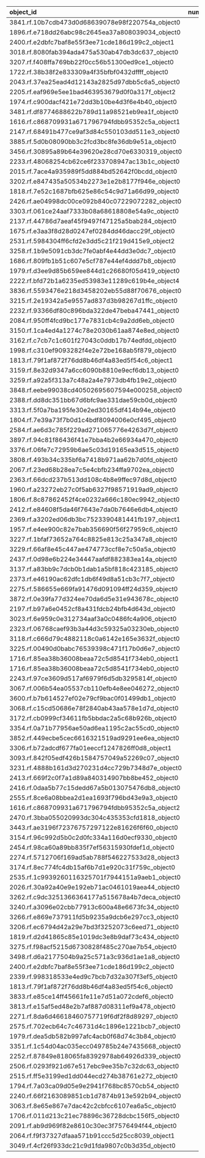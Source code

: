 | object_id                                        |   num_queries |   top1_rate |   top5_rate |   mean_rank |   median_rank |
|:-------------------------------------------------|--------------:|------------:|------------:|------------:|--------------:|
| 3841.rf.10b7cdb473d0d68639078e98f220754a_object0 |             3 |    1        |    1        |     1       |           1   |
| 1896.rf.e718dd26abc98c2645ea37a808039034_object0 |             2 |    1        |    1        |     1       |           1   |
| 2400.rf.e2dbfc7baf8e55f3ee71cde186d199c2_object1 |             2 |    1        |    1        |     1       |           1   |
| 3018.rf.8080fab394ada475a530ab47db3dc637_object0 |             2 |    1        |    1        |     1       |           1   |
| 3207.rf.f408ffa769bb22f0cc56b51300ed9ce1_object0 |             2 |    1        |    1        |     1       |           1   |
| 1722.rf.38b38f2e833309a4f35bfbf0432dffff_object0 |             1 |    1        |    1        |     1       |           1   |
| 2043.rf.37ea25ead4d12143a2825d97dbb5c6a5_object0 |             1 |    1        |    1        |     1       |           1   |
| 2205.rf.eaf969e5ee1bad463953679d0f0a317f_object2 |             1 |    1        |    1        |     1       |           1   |
| 1974.rf.c900dacf421e72dd3b10be4d3f6e4b40_object0 |             1 |    1        |    1        |     1       |           1   |
| 3481.rf.df8774688622b789d11a98521eb9ea1f_object0 |             1 |    1        |    1        |     1       |           1   |
| 1616.rf.c868709931a671796794fdbb95352c5a_object1 |             1 |    1        |    1        |     1       |           1   |
| 2147.rf.68491b477ce9af3d84c550103dd511e3_object0 |             1 |    1        |    1        |     1       |           1   |
| 3885.rf.5d0b08090bb3c2fcd3bc8fe36db9e51a_object0 |             1 |    1        |    1        |     1       |           1   |
| 3456.rf.30895a89b64e39620e28cd70e6330319_object0 |             1 |    1        |    1        |     1       |           1   |
| 2233.rf.48068254cb62ce6f233708947ac13b1c_object0 |             1 |    1        |    1        |     1       |           1   |
| 2015.rf.7ace4a935989f5dd884bd52642f0bcdd_object0 |             1 |    1        |    1        |     1       |           1   |
| 3202.rf.e847435a50534b2273e1e2b8177f946e_object0 |             1 |    1        |    1        |     1       |           1   |
| 1818.rf.7e52c1687bfb625e86c54c9d71a66d99_object0 |             1 |    1        |    1        |     1       |           1   |
| 2426.rf.ae04998dc00ce092b840c07229072282_object0 |             1 |    1        |    1        |     1       |           1   |
| 3303.rf.061ce24aaf7333b08a68618808e54a9c_object0 |             1 |    1        |    1        |     1       |           1   |
| 2137.rf.44786d7aeaf45f9497f47125a5bab284_object0 |             1 |    1        |    1        |     1       |           1   |
| 1675.rf.e3aa3f8d28d0247ef0284dd46dacc29f_object0 |             1 |    1        |    1        |     1       |           1   |
| 2531.rf.5984304ff6cfd2e3dd5c21f219d415e9_object2 |             1 |    1        |    1        |     1       |           1   |
| 3258.rf.1b9e5091cb3dc7fe0abf4e44dd3e0dc7_object0 |             1 |    1        |    1        |     1       |           1   |
| 1686.rf.809fb1b51c607e5cf787e44ef4ddd7b8_object0 |             1 |    1        |    1        |     1       |           1   |
| 1979.rf.d3ee9d85b659ee844d1c26680f05d419_object0 |             1 |    1        |    1        |     1       |           1   |
| 2222.rf.bfd72b1a6235ed53983e11289c619b4e_object4 |             1 |    1        |    1        |     1       |           1   |
| 3836.rf.5593476e218d3458202eb55d88f70676_object0 |             1 |    1        |    1        |     1       |           1   |
| 3215.rf.2e19342a5e9557ad837d3b98267d1ffc_object0 |             1 |    1        |    1        |     1       |           1   |
| 2232.rf.93366df80c896bda322de47beba47441_object0 |             1 |    1        |    1        |     1       |           1   |
| 2084.rf.950ff4fcd9bc177e7831cb4c9a2dd6eb_object0 |             1 |    1        |    1        |     1       |           1   |
| 3150.rf.1ca4ed4a1274c78e2030b61aa874e8ed_object0 |             1 |    1        |    1        |     1       |           1   |
| 3162.rf.c7cb7c1c601f27043c0ddb17b74edfdd_object0 |             1 |    1        |    1        |     1       |           1   |
| 1998.rf.c310ef9093282f4e2e72be168ab5f879_object0 |             1 |    1        |    1        |     1       |           1   |
| 1813.rf.79f1af872f76dd8b46df4a83ed5f54c6_object1 |             1 |    1        |    1        |     1       |           1   |
| 3159.rf.8e32d9347a6cc6090b8810e9ecf6db13_object0 |             1 |    1        |    1        |     1       |           1   |
| 3259.rf.a92a5f313a7c48a2a4e7973db4fb19e2_object0 |             1 |    1        |    1        |     1       |           1   |
| 3848.rf.eebe99038cd40502695607594e000258_object0 |             1 |    1        |    1        |     1       |           1   |
| 2388.rf.dd8dc351bb67d6bfc9ae331dae59cb0d_object0 |             1 |    1        |    1        |     1       |           1   |
| 3313.rf.5f0a7ba195fe30e2ed30165df414b94e_object0 |             1 |    1        |    1        |     1       |           1   |
| 1804.rf.7e39a73f7b0d1c4bdf8094006e0cf495_object0 |             1 |    1        |    1        |     1       |           1   |
| 2584.rf.ae6d3c785f229ad271065776e4263d7f_object0 |             1 |    1        |    1        |     1       |           1   |
| 3897.rf.94c81f86436f41e7bba4b2e66934a470_object0 |             1 |    1        |    1        |     1       |           1   |
| 3376.rf.06fe7c72959b6ae5c03d19165ea3d515_object0 |             1 |    1        |    1        |     1       |           1   |
| 3808.rf.493b34c335bf6a7418b971aa62b7d0fd_object0 |             1 |    1        |    1        |     1       |           1   |
| 2067.rf.23ed68b28ea7c5e4cbfb234ffa9702ea_object0 |             1 |    1        |    1        |     1       |           1   |
| 2363.rf.66dcd237b513dd108c4b8e9ffec97d8d_object0 |             1 |    1        |    1        |     1       |           1   |
| 1960.rf.a23272eb27c0f5ab6327f98571919ad9_object0 |             1 |    1        |    1        |     1       |           1   |
| 1806.rf.8c87862452f4ce0232a666c180ec9942_object0 |             1 |    1        |    1        |     1       |           1   |
| 2412.rf.e84608f5da46f7643e7da0b7646e6db4_object0 |             1 |    1        |    1        |     1       |           1   |
| 2369.rf.a3202ed06db3bc7523390481441fb197_object1 |             1 |    1        |    1        |     1       |           1   |
| 1957.rf.e4ee900c82e7bab356690f56f27959c6_object0 |             1 |    1        |    1        |     1       |           1   |
| 3227.rf.1bfaf73652a764c8825e813c25a347a8_object0 |             1 |    1        |    1        |     1       |           1   |
| 3229.rf.66af8e45c447ae474773ccf8e7c50a5a_object0 |             1 |    1        |    1        |     1       |           1   |
| 2437.rf.0d98e6b224e34447aafdf882383ea14a_object0 |             1 |    1        |    1        |     1       |           1   |
| 3137.rf.a83bb9c7dcb0b1dab1a5bf818c423185_object0 |             1 |    1        |    1        |     1       |           1   |
| 2373.rf.e46190ac62dfc1db6f49d8a51cb3c7f7_object0 |             1 |    1        |    1        |     1       |           1   |
| 2275.rf.586655e669fa91476d091094ff24d359_object0 |             1 |    1        |    1        |     1       |           1   |
| 3872.rf.0e39fa77d324ee70da6d5e31e943678c_object0 |             1 |    1        |    1        |     1       |           1   |
| 2197.rf.b97a6e0452cf8a431fdcb24bfb4d643d_object0 |             1 |    1        |    1        |     1       |           1   |
| 3023.rf.6e959c0e312734aaf3a0c0486fc4a906_object0 |             1 |    1        |    1        |     1       |           1   |
| 2323.rf.06768caef93b3a44d3c59325a03230eb_object0 |             1 |    1        |    1        |     1       |           1   |
| 3118.rf.c666d79c4882118c0a6142e165e3632f_object0 |             1 |    1        |    1        |     1       |           1   |
| 3225.rf.00490d0babc76539398c471f17b0d6e7_object0 |             1 |    1        |    1        |     1       |           1   |
| 1716.rf.85ea38b36008beaa72c5d8541f734eb0_object1 |             1 |    1        |    1        |     1       |           1   |
| 1716.rf.85ea38b36008beaa72c5d8541f734eb0_object0 |             1 |    1        |    1        |     1       |           1   |
| 2243.rf.97ce3609d517af6979f6d5db3295814f_object0 |             1 |    1        |    1        |     1       |           1   |
| 3067.rf.006b54ea05537cb110efb4e8ee046272_object0 |             1 |    1        |    1        |     1       |           1   |
| 3600.rf.b7b614527ef02e79cf9bac0f01499db1_object0 |             3 |    0.666667 |    1        |     1.33333 |           1   |
| 3068.rf.c15cd50686e78f2840ab43aa578e1d7d_object0 |             3 |    0        |    0.333333 |    16.3333  |          12   |
| 3172.rf.cb0999cf34611fb5bbdac2a5c68b926b_object0 |             2 |    0        |    0        |    19.5     |          19.5 |
| 3354.rf.0a71b77956ae50ad6ea1195c2ac55cd0_object0 |             2 |    0        |    0        |    26.5     |          26.5 |
| 3852.rf.449ecbe5cec6616321519ad9291ee6ea_object0 |             2 |    0        |    0        |    36.5     |          36.5 |
| 3306.rf.b72adcdf677fa01eeccf1247826ff0d8_object1 |             2 |    0        |    0        |     9.5     |           9.5 |
| 3093.rf.842f05edf426b1584757049a52269c07_object0 |             1 |    0        |    0        |    14       |          14   |
| 3231.rf.4888b161d3d270231d4cc729b7348d7e_object0 |             1 |    0        |    1        |     2       |           2   |
| 2413.rf.669f2c0f7a1d89a840314907bb8be452_object0 |             1 |    0        |    1        |     2       |           2   |
| 2416.rf.0daa5b77c15dedd67a5b013075476db8_object0 |             1 |    0        |    1        |     2       |           2   |
| 2555.rf.8ce6a08bbea2d1ea1693f796bd43e9a3_object0 |             1 |    0        |    1        |     2       |           2   |
| 1616.rf.c868709931a671796794fdbb95352c5a_object2 |             1 |    0        |    0        |    10       |          10   |
| 2470.rf.3bba055020993dc304c435353cfd1818_object0 |             1 |    0        |    1        |     2       |           2   |
| 3443.rf.ae3196f72376757297122e81626f6f60_object0 |             1 |    0        |    1        |     3       |           3   |
| 3154.rf.96c992d5b0c2d0fc334a116d0ecf9330_object0 |             1 |    0        |    0        |    23       |          23   |
| 2454.rf.98ca60a89bb835f7ef56315930fdef1d_object0 |             1 |    0        |    0        |    12       |          12   |
| 2274.rf.5712706f169ad5ab788f546227533d28_object3 |             1 |    0        |    0        |    27       |          27   |
| 3174.rf.8ec774fc4db15af6b7d1e920c31f759c_object0 |             1 |    0        |    1        |     4       |           4   |
| 2535.rf.1c9939260116325701f7944151a9aeb1_object0 |             1 |    0        |    1        |     4       |           4   |
| 2026.rf.30a92a40e9e192eb71ac0461019aea44_object0 |             1 |    0        |    1        |     2       |           2   |
| 3262.rf.c9dc3251366364177a515678a4b7deca_object0 |             1 |    0        |    1        |     4       |           4   |
| 3240.rf.a3096e02cbb77913c600a48e6673fc34_object0 |             1 |    0        |    0        |    58       |          58   |
| 3266.rf.e869e737911fd5b9235a9dcb6e297cc3_object0 |             1 |    0        |    1        |     3       |           3   |
| 3206.rf.ec6794d42a29e7bd3f3252073c6eed71_object0 |             1 |    0        |    1        |     2       |           2   |
| 1819.rf.d2d41865c85e1019dc3e8b9daf73c434_object0 |             1 |    0        |    0        |    18       |          18   |
| 3275.rf.f98acf5215d6730828f485c270ae7b54_object0 |             1 |    0        |    0        |    21       |          21   |
| 3498.rf.d6a2177504b9a25c571a3c936d1ae1a8_object0 |             1 |    0        |    0        |    25       |          25   |
| 2400.rf.e2dbfc7baf8e55f3ee71cde186d199c2_object0 |             1 |    0        |    1        |     3       |           3   |
| 2339.rf.998318533e4ed9c7bcb7d32a307f3ef5_object0 |             1 |    0        |    0        |    75       |          75   |
| 1813.rf.79f1af872f76dd8b46df4a83ed5f54c6_object0 |             1 |    0        |    0        |    10       |          10   |
| 3833.rf.e85ce14ff45661fe11e7d51a072cdef6_object0 |             1 |    0        |    1        |     3       |           3   |
| 3813.rf.e15af5ed48e2b7af887d08311ef9a478_object0 |             1 |    0        |    0        |    38       |          38   |
| 2271.rf.8da6d46618460757719f6df2f8d89297_object0 |             1 |    0        |    0        |     6       |           6   |
| 2575.rf.702ecb64c7c46731d4c1896e1221bcb7_object0 |             1 |    0        |    0        |     6       |           6   |
| 1979.rf.dea5db582b997afc4acb0f68d74c3b84_object0 |             1 |    0        |    1        |     2       |           2   |
| 3351.rf.1c54d04ac035ecc049785b24e7435668_object0 |             1 |    0        |    1        |     5       |           5   |
| 2252.rf.87849e818065fa8392978ab64926d339_object0 |             1 |    0        |    1        |     2       |           2   |
| 2506.rf.0293f921d67e517ebc9ee35b7c32dc63_object0 |             1 |    0        |    0        |     9       |           9   |
| 2515.rf.ff5e3199ed1dd044ecd274b38761e272_object0 |             1 |    0        |    1        |     2       |           2   |
| 1794.rf.7a03ca09d05e9e2941f768bc8570cb54_object0 |             1 |    0        |    1        |     2       |           2   |
| 2240.rf.66f2163089851cb1d7874b913e592b94_object0 |             1 |    0        |    0        |    12       |          12   |
| 3063.rf.8e65e867e7dac42c2cbfcc6107ea6a5c_object0 |             1 |    0        |    1        |     2       |           2   |
| 1706.rf.011d213c21ec78896c36728dcbc156f5_object0 |             1 |    0        |    0        |     6       |           6   |
| 2091.rf.ab9d969f82e8610c30ec3f7576494f44_object0 |             1 |    0        |    0        |    10       |          10   |
| 2064.rf.f9f37327dfaaa571b91ccc5d25cc8039_object1 |             1 |    0        |    1        |     4       |           4   |
| 3049.rf.4cf26f933dc21c9d1fda9807c0b3d35d_object0 |             1 |    0        |    0        |    25       |          25   |